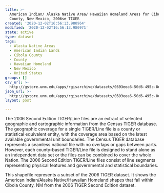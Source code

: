 ```yaml
---
title: >-
  American Indian/ Alaska Native Area/ Hawaiian Homeland Areas for Cibola
  County, New Mexico, 2006se TIGER
created: '2020-12-02T16:56:13.980964'
modified: '2020-12-02T16:56:13.980971'
state: active
type: dataset
tags:
  - Alaska Native Areas
  - American Indian Lands
  - Cibola County
  - County
  - Hawaiian Homeland
  - New Mexico
  - United States
groups: []
csv_url: >-
  http://gstore.unm.edu/apps/rgisarchive/datasets/0593eea6-50d6-495c-8dd0-1298ec3ab50b/tgr2006se_cibo_aianhhcu.derived.csv
json_url: >-
  http://gstore.unm.edu/apps/rgisarchive/datasets/0593eea6-50d6-495c-8dd0-1298ec3ab50b/tgr2006se_cibo_aianhhcu.derived.json
layout: post

---
```

The 2006 Second Edition  TIGER/Line files are an extract of selected geographic and cartographic information from the Census TIGER database.  The geographic coverage for a single TIGER/Line file is a county or statistical equivalent entity, with the coverage area based on the latest available governmental unit boundaries.  The Census TIGER database represents a seamless national file with no overlaps or gaps between parts.  However, each county-based TIGER/Line file is designed to stand alone as an independent data set or the files can be combined to cover the whole Nation.  The 2006 Second Edition  TIGER/Line files consist of line segments representing physical features and governmental and statistical boundaries.  

This shapefile represents a subset of the 2006 TIGER dataset. It shows the American Indian/Alaska Native/Hawaiian Homeland shapes that fall within Cibola County, NM from the 2006 TIGER Second Edition dataset.
